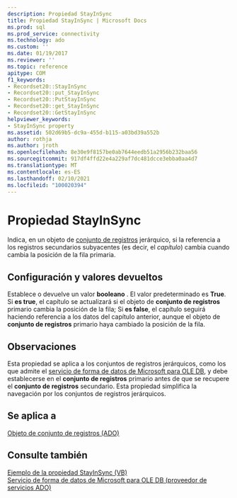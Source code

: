 ```yaml
---
description: Propiedad StayInSync
title: Propiedad StayInSync | Microsoft Docs
ms.prod: sql
ms.prod_service: connectivity
ms.technology: ado
ms.custom: ''
ms.date: 01/19/2017
ms.reviewer: ''
ms.topic: reference
apitype: COM
f1_keywords:
- Recordset20::StayInSync
- Recordset20::put_StayInSync
- Recordset20::PutStayInSync
- Recordset20::get_StayInSync
- Recordset20::GetStayInSync
helpviewer_keywords:
- StayInSync property
ms.assetid: 502d69b5-dc9a-455d-b115-a03bd39a552b
author: rothja
ms.author: jroth
ms.openlocfilehash: 8e30e9f8157be0ab7644eedb51a2956b232baa56
ms.sourcegitcommit: 917df4ffd22e4a229af7dc481dcce3ebba0aa4d7
ms.translationtype: MT
ms.contentlocale: es-ES
ms.lasthandoff: 02/10/2021
ms.locfileid: "100020394"
---
```

# <a name="stayinsync-property"></a>Propiedad StayInSync
Indica, en un objeto de [conjunto de registros](./recordset-object-ado.md) jerárquico, si la referencia a los registros secundarios subyacentes (es decir, el *capítulo*) cambia cuando cambia la posición de la fila primaria.  
  
## <a name="settings-and-return-values"></a>Configuración y valores devueltos  
 Establece o devuelve un valor **booleano** . El valor predeterminado es **True**. Si **es true**, el capítulo se actualizará si el objeto de **conjunto de registros** primario cambia la posición de la fila; Si **es false**, el capítulo seguirá haciendo referencia a los datos del capítulo anterior, aunque el objeto de **conjunto de registros** primario haya cambiado la posición de la fila.  
  
## <a name="remarks"></a>Observaciones  
 Esta propiedad se aplica a los conjuntos de registros jerárquicos, como los que admite el [servicio de forma de datos de Microsoft para OLE DB](../../guide/appendixes/microsoft-data-shaping-service-for-ole-db-ado-service-provider.md), y debe establecerse en el **conjunto de registros** primario antes de que se recupere el **conjunto de registros** secundario. Esta propiedad simplifica la navegación por los conjuntos de registros jerárquicos.  
  
## <a name="applies-to"></a>Se aplica a  
 [Objeto de conjunto de registros (ADO)](./recordset-object-ado.md)  
  
## <a name="see-also"></a>Consulte también  
 [Ejemplo de la propiedad StayInSync (VB)](./stayinsync-property-example-vb.md)   
 [Servicio de forma de datos de Microsoft para OLE DB (proveedor de servicios ADO)](../../guide/appendixes/microsoft-data-shaping-service-for-ole-db-ado-service-provider.md)